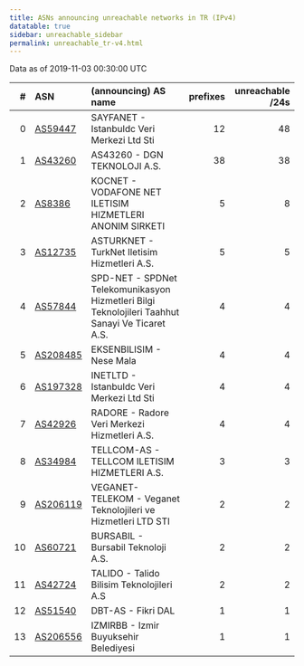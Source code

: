 ```yaml
---
title: ASNs announcing unreachable networks in TR (IPv4)
datatable: true
sidebar: unreachable_sidebar
permalink: unreachable_tr-v4.html
---
```


Data as of 2019-11-03 00:30:00 UTC


<div class="datatable-begin"></div>

|   # | ASN                                      | (announcing) AS name                                                                            |   prefixes |   unreachable /24s |
|----:|:-----------------------------------------|:------------------------------------------------------------------------------------------------|-----------:|-------------------:|
|   0 | [AS59447](unreachable_AS59447-v4.html)   | SAYFANET - Istanbuldc Veri Merkezi Ltd Sti                                                      |         12 |                 48 |
|   1 | [AS43260](unreachable_AS43260-v4.html)   | AS43260 - DGN TEKNOLOJI A.S.                                                                    |         38 |                 38 |
|   2 | [AS8386](unreachable_AS8386-v4.html)     | KOCNET - VODAFONE NET ILETISIM HIZMETLERI ANONIM SIRKETI                                        |          5 |                  8 |
|   3 | [AS12735](unreachable_AS12735-v4.html)   | ASTURKNET - TurkNet Iletisim Hizmetleri A.S.                                                    |          5 |                  5 |
|   4 | [AS57844](unreachable_AS57844-v4.html)   | SPD-NET - SPDNet Telekomunikasyon Hizmetleri Bilgi Teknolojileri Taahhut Sanayi Ve Ticaret A.S. |          4 |                  4 |
|   5 | [AS208485](unreachable_AS208485-v4.html) | EKSENBILISIM - Nese Mala                                                                        |          4 |                  4 |
|   6 | [AS197328](unreachable_AS197328-v4.html) | INETLTD - Istanbuldc Veri Merkezi Ltd Sti                                                       |          4 |                  4 |
|   7 | [AS42926](unreachable_AS42926-v4.html)   | RADORE - Radore Veri Merkezi Hizmetleri A.S.                                                    |          4 |                  4 |
|   8 | [AS34984](unreachable_AS34984-v4.html)   | TELLCOM-AS - TELLCOM ILETISIM HIZMETLERI A.S.                                                   |          3 |                  3 |
|   9 | [AS206119](unreachable_AS206119-v4.html) | VEGANET-TELEKOM - Veganet Teknolojileri ve Hizmetleri LTD STI                                   |          2 |                  2 |
|  10 | [AS60721](unreachable_AS60721-v4.html)   | BURSABIL - Bursabil Teknoloji A.S.                                                              |          2 |                  2 |
|  11 | [AS42724](unreachable_AS42724-v4.html)   | TALIDO - Talido Bilisim Teknolojileri A.S                                                       |          2 |                  2 |
|  12 | [AS51540](unreachable_AS51540-v4.html)   | DBT-AS - Fikri DAL                                                                              |          1 |                  1 |
|  13 | [AS206556](unreachable_AS206556-v4.html) | IZMIRBB - Izmir Buyuksehir Belediyesi                                                           |          1 |                  1 |

<div class="datatable-end"></div>